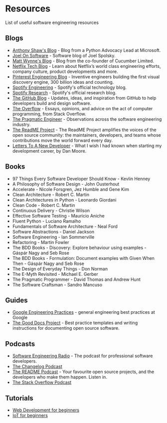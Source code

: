 # Resources

List of useful software engineering resources

## Blogs

- [Anthony Shaw's Blog](https://tonybaloney.github.io/#blog) - Blog from a Python Advocacy Lead at Microsoft.
- [Joel On Software](https://www.joelonsoftware.com) - Software blog of Joel Spolsky.
- [Matt Wynne's Blog](https://mattwynne.net) - Blog from the co-founder of Cucumber Limited.
- [Netflix Tech Blog](https://netflixtechblog.com) - Learn about Netflix’s world class engineering efforts, company culture, product developments and more.
- [Pinterest Engineering Blog](https://medium.com/pinterest-engineering) - Inventive engineers building the first visual discovery engine, 300 billion ideas and counting.
- [Spotify Engineering](https://engineering.atspotify.com) - Spotify's official technology blog.
- [Spotify Research](https://research.atspotify.com/blog/) - Spotify's official research blog.
- [The GitHub Blog](https://github.blog) - Updates, ideas, and inspiration from GitHub to help developers build and design software.
- [The Overflow](https://stackoverflow.blog) - Essays, opinions, and advice on the act of computer programming, from Stack Overflow.
- [The Pragmatic Engineer](https://blog.pragmaticengineer.com) - Observations across the software engineering industry.
- [The ReadME Project](https://github.com/readme) - The ReadME Project amplifies the voices of the open source community: the maintainers, developers, and teams whose contributions move the world forward every day.
- [Letters To A New Developer](https://letterstoanewdeveloper.com) - What I wish I had known when starting my development career, by Dan Moore.

## Books

- 97 Things Every Software Developer Should Know - Kevlin Henney
- A Philosophy of Software Design - John Ousterhout
- Accelerate - Nicole Forsgren, Jez Humble and Gene Kim
- Clean Architecture - Robert C. Martin
- Clean Architectures in Python - Leonardo Giordani
- Clean Code - Robert C. Martin
- Continuous Delivery - Christie Wilson
- Effective Software Testing - Mauricio Aniche
- Fluent Python - Luciano Ramalho
- Fundamentals of Software Architecture - Neal Ford
- Software Abstractions - Daniel Jackson
- Software Engineering - Ian Sommerville
- Refactoring - Martin Fowler
- The BDD Books - Discovery: Explore behaviour using examples - Gáspár Nagy and Seb Rose
- The BDD Books - Formulation: Document examples with Given When Then - Gáspár Nagy and Seb Rose
- The Design of Everyday Things - Don Norman
- The E-Myth Revisited - Michael E. Gerber
- The Pragmatic Programmer - David Thomas and Andrew Hunt
- The Software Craftsman - Sandro Mancuso

## Guides

- [Google Engineering Practices](https://google.github.io/eng-practices/) - general engineering best practices at Google
- [The Good Docs Project](https://thegooddocsproject.dev) - Best practice templates and writing instructions for documenting open source software.

## Podcasts

- [Software Engineering Radio](https://www.se-radio.net/) - The podcast for professional software developers.
- [The Changelog Podcast](https://changelog.com/podcast)
- [The README Podcast](https://github.com/readme/podcast) - Your favourite open source projects, and the developers who make them happen. Listen in.
- [The Stack Overflow Podcast](https://stackoverflow.blog/podcast)

## Tutorials

- [Web Development for beginners](https://github.com/microsoft/Web-Dev-For-Beginners)
- [IoT for beginners](https://github.com/microsoft/IoT-For-Beginners)
